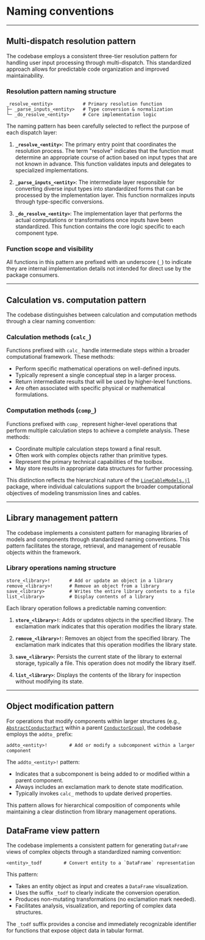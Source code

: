 # Naming conventions

---

## Multi-dispatch resolution pattern

The codebase employs a consistent three-tier resolution pattern for handling user input processing through multi-dispatch. This standardized approach allows for predictable code organization and improved maintainability.

### Resolution pattern naming structure

```
_resolve_<entity>           # Primary resolution function
├─ _parse_inputs_<entity>   # Type conversion & normalization 
└─ _do_resolve_<entity>     # Core implementation logic
```

The naming pattern has been carefully selected to reflect the purpose of each dispatch layer:

1. **`_resolve_<entity>`**: The primary entry point that coordinates the resolution process. The term "resolve" indicates that the function must determine an appropriate course of action based on input types that are not known in advance. This function validates inputs and delegates to specialized implementations.

2. **`_parse_inputs_<entity>`**: The intermediate layer responsible for converting diverse input types into standardized forms that can be processed by the implementation layer. This function normalizes inputs through type-specific conversions.

3. **`_do_resolve_<entity>`**: The implementation layer that performs the actual computations or transformations once inputs have been standardized. This function contains the core logic specific to each component type.

### Function scope and visibility

All functions in this pattern are prefixed with an underscore (`_`) to indicate they are internal implementation details not intended for direct use by the package consumers.

---

## Calculation vs. computation pattern

The codebase distinguishes between calculation and computation methods through a clear naming convention:

### Calculation methods (`calc_`)

Functions prefixed with `calc_` handle intermediate steps within a broader computational framework. These methods:

- Perform specific mathematical operations on well-defined inputs.
- Typically represent a single conceptual step in a larger process.
- Return intermediate results that will be used by higher-level functions.
- Are often associated with specific physical or mathematical formulations.

### Computation methods (`comp_`)

Functions prefixed with `comp_` represent higher-level operations that perform multiple calculation steps to achieve a complete analysis. These methods:

- Coordinate multiple calculation steps toward a final result.
- Often work with complex objects rather than primitive types.
- Represent the primary technical capabilities of the toolbox.
- May store results in appropriate data structures for further processing.

This distinction reflects the hierarchical nature of the [`LineCableModels.jl`](@ref) package, where individual calculations support the broader computational objectives of modeling transmission lines and cables.

---

## Library management pattern

The codebase implements a consistent pattern for managing libraries of models and components through standardized naming conventions. This pattern facilitates the storage, retrieval, and management of reusable objects within the framework.

### Library operations naming structure

```
store_<library>!       # Add or update an object in a library
remove_<library>!      # Remove an object from a library
save_<library>         # Writes the entire library contents to a file
list_<library>         # Display contents of a library
```

Each library operation follows a predictable naming convention:

1. **`store_<library>!`**: Adds or updates objects in the specified library. The exclamation mark indicates that this operation modifies the library state.

2. **`remove_<library>!`**: Removes an object from the specified library. The exclamation mark indicates that this operation modifies the library state.

3. **`save_<library>`**: Persists the current state of the library to external storage, typically a file. This operation does not modify the library itself.

4. **`list_<library>`**: Displays the contents of the library for inspection without modifying its state.

---

## Object modification pattern

For operations that modify components within larger structures (e.g., [`AbstractConductorPart`](@ref) within a parent [`ConductorGroup`](@ref)), the codebase employs the `addto_` prefix:

```
addto_<entity>!        # Add or modify a subcomponent within a larger component
```

The `addto_<entity>!` pattern:

- Indicates that a subcomponent is being added to or modified within a parent component.
- Always includes an exclamation mark to denote state modification.
- Typically invokes `calc_` methods to update derived properties.

This pattern allows for hierarchical composition of components while maintaining a clear distinction from library management operations.

## DataFrame view pattern

The codebase implements a consistent pattern for generating `DataFrame` views of complex objects through a standardized naming convention:

```
<entity>_todf        # Convert entity to a `DataFrame` representation
```

This pattern:

- Takes an entity object as input and creates a `DataFrame` visualization.
- Uses the suffix `_todf` to clearly indicate the conversion operation.
- Produces non-mutating transformations (no exclamation mark needed).
- Facilitates analysis, visualization, and reporting of complex data structures.

The `_todf` suffix provides a concise and immediately recognizable identifier for functions that expose object data in tabular format.
